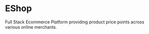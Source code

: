 # EShop

Full Stack Ecommerce Platform providing product price points across various online merchants.

